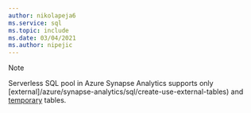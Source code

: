 ```yaml
---
author: nikolapeja6
ms.service: sql
ms.topic: include
ms.date: 03/04/2021
ms.author: nipejic
---
```

> [!NOTE]
> Serverless SQL pool in Azure Synapse Analytics supports only [external]/azure/synapse-analytics/sql/create-use-external-tables) and [temporary](/azure/synapse-analytics/sql/develop-tables-temporary) tables.
